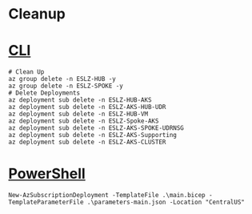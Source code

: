 # Cleanup

# [CLI](#tab/CLI)

```azurecli
# Clean Up
az group delete -n ESLZ-HUB -y
az group delete -n ESLZ-SPOKE -y
# Delete Deployments
az deployment sub delete -n ESLZ-HUB-AKS
az deployment sub delete -n ESLZ-AKS-HUB-UDR
az deployment sub delete -n ESLZ-HUB-VM
az deployment sub delete -n ESLZ-Spoke-AKS
az deployment sub delete -n ESLZ-AKS-SPOKE-UDRNSG
az deployment sub delete -n ESLZ-AKS-Supporting
az deployment sub delete -n ESLZ-AKS-CLUSTER
```

# [PowerShell](#tab/PowerShell)

```azurepowershell
New-AzSubscriptionDeployment -TemplateFile .\main.bicep -TemplateParameterFile .\parameters-main.json -Location "CentralUS"
```